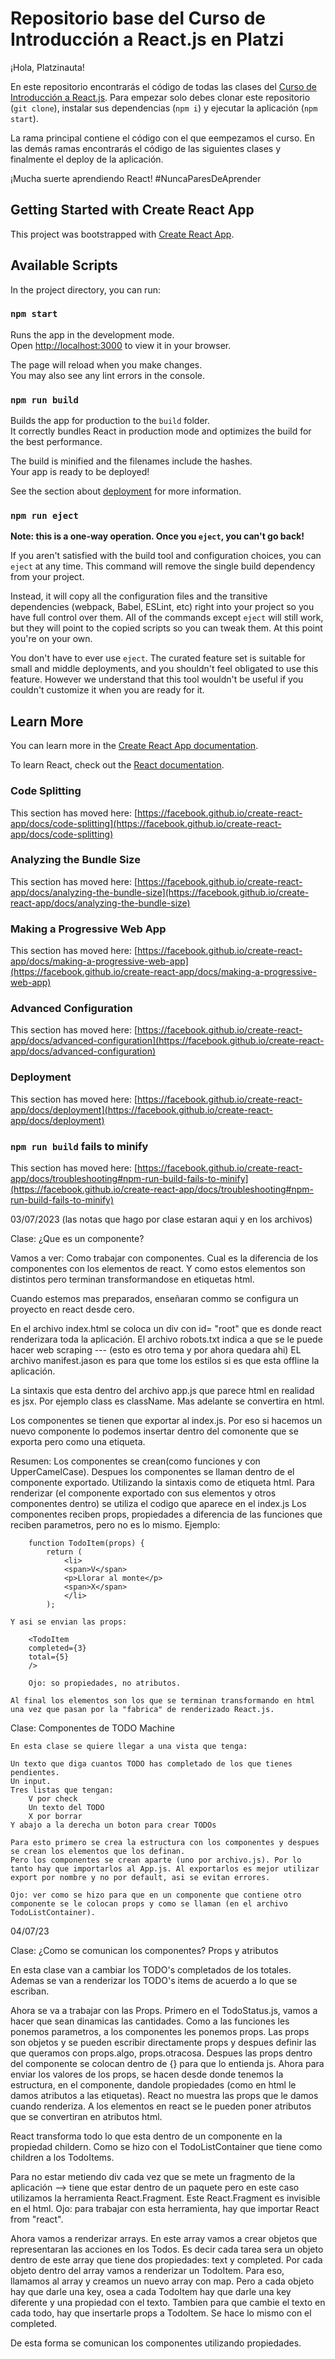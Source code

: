 # Repositorio base del Curso de Introducción a React.js en Platzi

¡Hola, Platzinauta!

En este repositorio encontrarás el código de todas las clases del [Curso de Introducción a React.js](https://platzi.com/reactjs). Para empezar solo debes clonar este repositorio (`git clone`), instalar sus dependencias (`npm i`) y ejecutar la aplicación (`npm start`).

La rama principal contiene el código con el que eempezamos el curso. En las demás ramas encontrarás el código de las siguientes clases y finalmente el deploy de la aplicación.

¡Mucha suerte aprendiendo React! #NuncaParesDeAprender

## Getting Started with Create React App

This project was bootstrapped with [Create React App](https://github.com/facebook/create-react-app).

## Available Scripts

In the project directory, you can run:

### `npm start`

Runs the app in the development mode.\
Open [http://localhost:3000](http://localhost:3000) to view it in your browser.

The page will reload when you make changes.\
You may also see any lint errors in the console.

### `npm run build`

Builds the app for production to the `build` folder.\
It correctly bundles React in production mode and optimizes the build for the best performance.

The build is minified and the filenames include the hashes.\
Your app is ready to be deployed!

See the section about [deployment](https://facebook.github.io/create-react-app/docs/deployment) for more information.

### `npm run eject`

**Note: this is a one-way operation. Once you `eject`, you can't go back!**

If you aren't satisfied with the build tool and configuration choices, you can `eject` at any time. This command will remove the single build dependency from your project.

Instead, it will copy all the configuration files and the transitive dependencies (webpack, Babel, ESLint, etc) right into your project so you have full control over them. All of the commands except `eject` will still work, but they will point to the copied scripts so you can tweak them. At this point you're on your own.

You don't have to ever use `eject`. The curated feature set is suitable for small and middle deployments, and you shouldn't feel obligated to use this feature. However we understand that this tool wouldn't be useful if you couldn't customize it when you are ready for it.

## Learn More

You can learn more in the [Create React App documentation](https://facebook.github.io/create-react-app/docs/getting-started).

To learn React, check out the [React documentation](https://reactjs.org/).

### Code Splitting

This section has moved here: [https://facebook.github.io/create-react-app/docs/code-splitting](https://facebook.github.io/create-react-app/docs/code-splitting)

### Analyzing the Bundle Size

This section has moved here: [https://facebook.github.io/create-react-app/docs/analyzing-the-bundle-size](https://facebook.github.io/create-react-app/docs/analyzing-the-bundle-size)

### Making a Progressive Web App

This section has moved here: [https://facebook.github.io/create-react-app/docs/making-a-progressive-web-app](https://facebook.github.io/create-react-app/docs/making-a-progressive-web-app)

### Advanced Configuration

This section has moved here: [https://facebook.github.io/create-react-app/docs/advanced-configuration](https://facebook.github.io/create-react-app/docs/advanced-configuration)

### Deployment

This section has moved here: [https://facebook.github.io/create-react-app/docs/deployment](https://facebook.github.io/create-react-app/docs/deployment)

### `npm run build` fails to minify

This section has moved here: [https://facebook.github.io/create-react-app/docs/troubleshooting#npm-run-build-fails-to-minify](https://facebook.github.io/create-react-app/docs/troubleshooting#npm-run-build-fails-to-minify)


03/07/2023 (las notas que hago por clase estaran aqui y en los archivos)

Clase: ¿Que es un componente? 

Vamos a ver:
    Como trabajar con componentes.
    Cual es la diferencia de los componentes con los elementos de react.
    Y como estos elementos son distintos pero terminan transformandose en etiquetas html.

Cuando estemos mas preparados, enseñaran commo se configura un proyecto en react desde cero.

En el archivo index.html se coloca un div con id= "root" que es donde react renderizara toda la aplicación.
El archivo robots.txt indica a que se le puede hacer web scraping --- (esto es otro tema y por ahora quedara ahi)
EL archivo manifest.jason es para que tome los estilos si es que esta offline la aplicación.

La sintaxis que esta dentro del archivo app.js  que parece html en realidad es jsx. Por ejemplo class es className.
Mas adelante se convertira en html.

Los componentes se tienen que exportar al index.js. Por eso si hacemos un nuevo componente lo podemos insertar dentro del comonente que se exporta pero como una etiqueta.

Resumen:
    Los componentes se crean(como funciones y con UpperCamelCase).
    Despues los componentes se llaman dentro de el componente exportado. Utilizando la sintaxis como de etiqueta html.
    Para renderizar (el componente exportado con sus elementos y otros componentes dentro) se utiliza el codigo que aparece en el index.js
    Los componentes reciben props, propiedades a diferencia de las funciones que reciben parametros, pero no es lo mismo. Ejemplo:
        
        function TodoItem(props) {
            return (
                <li>
                <span>V</span>
                <p>Llorar al monte</p>
                <span>X</span>
                </li>
            );

    Y asi se envian las props:

        <TodoItem
        completed={3}
        total={5}
        />

        Ojo: so propiedades, no atributos.

    Al final los elementos son los que se terminan transformando en html una vez que pasan por la "fabrica" de renderizado React.js.



Clase: Componentes de TODO Machine

    En esta clase se quiere llegar a una vista que tenga:

    Un texto que diga cuantos TODO has completado de los que tienes pendientes.
    Un input.
    Tres listas que tengan:
        V por check
        Un texto del TODO
        X por borrar
    Y abajo a la derecha un boton para crear TODOs

    Para esto primero se crea la estructura con los componentes y despues se crean los elementos que los definan.
    Pero los componentes se crean aparte (uno por archivo.js). Por lo tanto hay que importarlos al App.js. Al exportarlos es mejor utilizar export por nombre y no por default, asi se evitan errores.

    Ojo: ver como se hizo para que en un componente que contiene otro componente se le colocan props y como se llaman (en el archivo TodoListContainer).



04/07/23

Clase: ¿Como se comunican los componentes? Props y atributos

En esta clase van a cambiar los TODO's completados de los totales.
Ademas se van a renderizar los TODO's items de acuerdo a lo que se escriban.

Ahora se va a trabajar con las Props. Primero en el TodoStatus.js, vamos a hacer que sean dinamicas las cantidades.
Como a las funciones les ponemos parametros, a los componentes les ponemos props. Las props son objetos y se pueden escribir directamente props y despues definir las que queramos con props.algo, props.otracosa. Despues las props dentro del componente se colocan dentro de {} para que lo entienda js.
Ahora para enviar los valores de los props, se hacen desde donde tenemos la estructura, en el componente, dandole propiedades (como en html le damos atributos a las etiquetas).
React no muestra las props que le damos cuando renderiza.
A los elementos en react se le pueden poner atributos que se convertiran en atributos html.

React transforma todo lo que esta dentro de un componente en la propiedad childern. Como se hizo con el TodoListContainer que tiene como children a los TodoItems.

Para no estar metiendo div cada vez que se mete un fragmento de la aplicación --> tiene que estar dentro de un paquete pero en este caso utilizamos la herramienta React.Fragment. Este React.Fragment es invisible en el html. Ojo: para trabajar con esta herramienta, hay que importar React from "react".

Ahora vamos a renderizar arrays.
En este array vamos a crear objetos que representaran las acciones en los Todos. Es decir cada tarea sera un objeto dentro de este array que tiene dos propiedades: text y completed.
Por cada objeto dentro del array vamos a renderizar un TodoItem.
Para eso, llamamos al array y creamos un nuevo array con map. Pero a cada objeto hay que darle una key, osea a cada TodoItem hay que darle una key diferente y una propiedad con el texto.
Tambien para que cambie el texto en cada todo, hay que insertarle props a TodoItem.
Se hace lo mismo con el completed.

De esta forma se comunican los componentes utilizando propiedades. 




